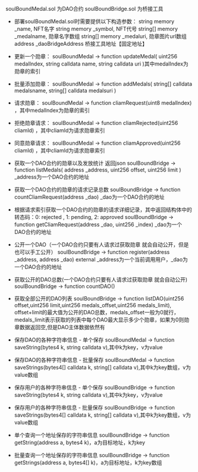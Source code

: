 <!--
 * @Description: 
 * @Version: 1.0
 * @Autor: z.cejay@gmail.com
 * @Date: 2022-05-24 22:36:16
 * @LastEditors: cejay
 * @LastEditTime: 2022-05-25 00:04:11
-->
soulBoundMedal.sol 为DAO合约
soulBoundBridge.sol 为桥接工具

- 部署soulBoundMedal.sol时需要提供以下构造参数：
string memory _name,  NFT名字
string memory _symbol, NFT代号
string[] memory _medalname, 勋章名字数组
string[] memory _medaluri, 勋章图片url数组
address _daoBridgeAddress 桥接工具地址【固定地址】

- 更新一个勋章：
soulBoundMedal ->  function updateMedal( uint256 medalIndex, string calldata name, string calldata uri )其中medalIndex为勋章的索引

- 批量添加勋章：
soulBoundMedal -> function addMedals( string[] calldata medalsname, string[] calldata medalsuri ) 

- 请求勋章：
soulBoundMedal ->  function cliamRequest(uint8 medalIndex) ，其中medalIndex为勋章的索引


- 拒绝勋章请求：
soulBoundMedal ->  function cliamRejected(uint256 cliamId) ，其中cliamId为请求勋章索引

- 同意勋章请求：
soulBoundMedal ->  function cliamApproved(uint256 cliamId) ，其中cliamId为请求勋章索引

- 获取一个DAO合约的勋章以及发放统计 返回json
soulBoundBridge -> function listMedals( address _address, uint256 offset, uint256 limit ) _address为一个DAO合约的地址

- 获取一个DAO合约的勋章的请求记录总数
soulBoundBridge -> function countCliamRequest(address _dao) _dao为一个DAO合约的地址

- 根据请求索引获取一个DAO合约的勋章的请求详细记录，其中返回结构体中的转态码：0: rejected , 1: pending, 2: approved
soulBoundBridge -> function getCliamRequest(address _dao, uint256 _index)  _dao为一个DAO合约的地址

- 公开一个DAO（一个DAO合约只要有人请求过获取勋章 就会自动公开，但是也可以手工公开）
soulBoundBridge -> function register(address _address, address _dao) external _address为一个当前调用用户，_dao为一个DAO合约的地址

- 获取公开的DAO总数(一个DAO合约只要有人请求过获取勋章 就会自动公开)
soulBoundBridge -> function countDAO()

- 获取全部公开的DAO列表
soulBoundBridge -> function listDAO(uint256 offset,uint256 limit,uint256 medals_offset,uint256 medals_limit), offset+limit的最大值为公开的DAO总数，medals_offset一般为0就行，medals_limit表示获取的列表中每个DAO最大显示多少个勋章，如果为0则勋章数据返回空,但是DAO主体数据依然有

- 保存DAO的各种字符串信息 - 单个保存
soulBoundMedal -> function saveString(bytes4 k, string calldata v),其中k为key，v为value

- 保存DAO的各种字符串信息 - 批量保存
soulBoundMedal -> function saveStrings(bytes4[] calldata k, string[] calldata v),其中k为key数组，v为value数组

- 保存用户的各种字符串信息 - 单个保存
soulBoundBridge -> function saveString(bytes4 k, string calldata v),其中k为key，v为value

- 保存用户的各种字符串信息 - 批量保存
soulBoundBridge -> function saveStrings(bytes4[] calldata k, string[] calldata v),其中k为key数组，v为value数组

- 单个查询一个地址保存的字符串信息
soulBoundBridge -> function getString(address a, bytes4 k)，a为目标地址，k为key

- 批量查询一个地址保存的字符串信息
soulBoundBridge -> function getStrings(address a, bytes4[] k)，a为目标地址，k为key数组




